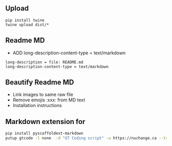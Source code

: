 
## Upload

```
pip install twine
twine upload dist/*

```

## Readme MD

* ADD long-description-content-type = text/markdown

```buildoutcfg
long-description = file: README.md
long-description-content-type = text/markdown

```

## Beautify Readme MD

* Link images to same raw file
* Remove emojis :xxx: from MD text
* Installation instructions


## Markdown extension for 

```bash
pip install pyscaffoldext-markdown
putup gtcode -l none  -d "GT Coding script" -u https://nuchange.ca --travis --markdown
```